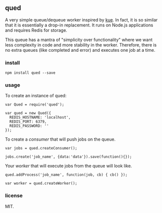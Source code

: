 ## qued

A very simple queue/dequeue worker inspired by [kue](https://github.com/learnboost/kue). In fact, it is so similar that it is essentially a drop-in replacement. It runs on Node.js applications and requires Redis for storage.

This queue has a mantra of "simplicity over functionality" where we want less complexity in code and more stability in the worker. Therefore, there is no extra queues (like completed and error) and executes one job at a time.

### install

    npm install qued --save

### usage

To create an instance of qued:

    var Qued = require('qued');
    
    var qued = new Qued({
      REDIS_HOSTNAME: 'localhost',
      REDIS_PORT: 6379,
      REDIS_PASSWORD: ''
    });

To create a *consumer* that will push jobs on the queue.
    
    var jobs = qued.createConsumer();
    
    jobs.create('job_name', {data:'data'}).save(function(){});
    
Your *worker* that will execute jobs from the queue will look like.

    qued.addProcess('job_name', function(job, cb) { cb() });
    
    var worker = qued.createWorker();

### license

MIT.
  
  
